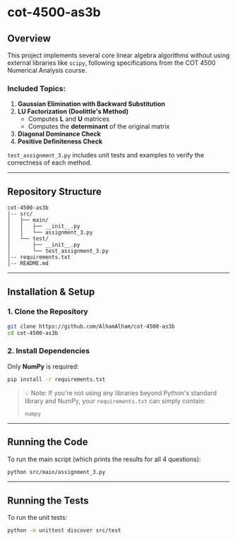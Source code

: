 # cot-4500-as3b

## Overview
This project implements several core linear algebra algorithms without using external libraries like `scipy`, following specifications from the COT 4500 Numerical Analysis course.

### Included Topics:
1. **Gaussian Elimination with Backward Substitution**  
2. **LU Factorization (Doolittle's Method)**  
   - Computes **L** and **U** matrices  
   - Computes the **determinant** of the original matrix  
3. **Diagonal Dominance Check**  
4. **Positive Definiteness Check**

`test_assignment_3.py` includes unit tests and examples to verify the correctness of each method.

---

## Repository Structure
```
cot-4500-as3b
│-- src/
│   ├── main/
│   │   ├── __init__.py
│   │   └── assignment_3.py
│   └── test/
│       ├── __init__.py
│       └── test_assignment_3.py
│-- requirements.txt
│-- README.md
```

---

## Installation & Setup

### **1. Clone the Repository**
```bash
git clone https://github.com/AlhamAlham/cot-4500-as3b
cd cot-4500-as3b
```

### **2. Install Dependencies**
Only **NumPy** is required:
```bash
pip install -r requirements.txt
```

> 💡 Note: If you're not using any libraries beyond Python's standard library and NumPy, your `requirements.txt` can simply contain:
> ```
> numpy
> ```

---

## Running the Code

To run the main script (which prints the results for all 4 questions):
```bash
python src/main/assignment_3.py
```

---

## Running the Tests

To run the unit tests:
```bash
python -m unittest discover src/test
```
